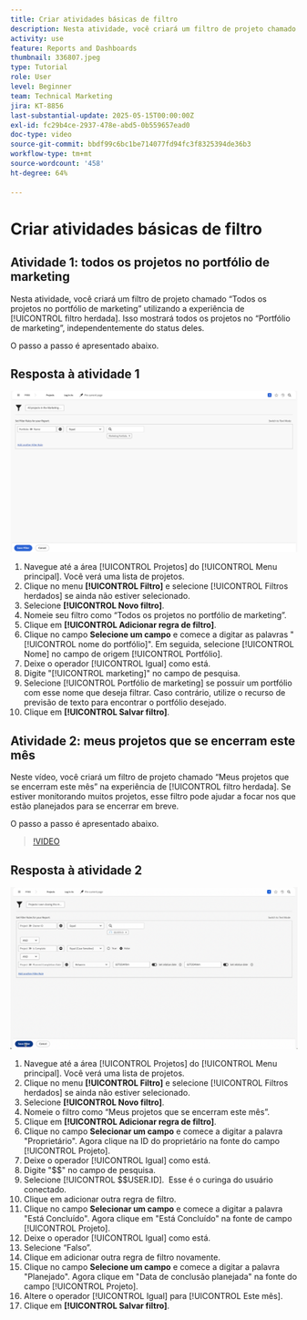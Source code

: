 ```yaml
---
title: Criar atividades básicas de filtro
description: Nesta atividade, você criará um filtro de projeto chamado "Todos os projetos no portfólio de marketing" e outro filtro de projeto chamado "Projetos que possuo fechando este mês".
activity: use
feature: Reports and Dashboards
thumbnail: 336807.jpeg
type: Tutorial
role: User
level: Beginner
team: Technical Marketing
jira: KT-8856
last-substantial-update: 2025-05-15T00:00:00Z
exl-id: fc29b4ce-2937-478e-abd5-0b559657ead0
doc-type: video
source-git-commit: bbdf99c6bc1be714077fd94fc3f8325394de36b3
workflow-type: tm+mt
source-wordcount: '458'
ht-degree: 64%

---
```


# Criar atividades básicas de filtro


## Atividade 1: todos os projetos no portfólio de marketing

Nesta atividade, você criará um filtro de projeto chamado “Todos os projetos no portfólio de marketing” utilizando a experiência de [!UICONTROL filtro herdada]. Isso mostrará todos os projetos no “Portfólio de marketing”, independentemente do status deles.

O passo a passo é apresentado abaixo.

## Resposta à atividade 1

![Uma imagem da tela para criar um novo filtro](assets/basic-filter-activity-1.png)

1. Navegue até a área [!UICONTROL Projetos] do [!UICONTROL Menu principal]. Você verá uma lista de projetos.
1. Clique no menu **[!UICONTROL Filtro]** e selecione [!UICONTROL Filtros herdados] se ainda não estiver selecionado.
1. Selecione **[!UICONTROL Novo filtro]**.
1. Nomeie seu filtro como “Todos os projetos no portfólio de marketing”.
1. Clique em **[!UICONTROL Adicionar regra de filtro]**.
1. Clique no campo **Selecione um campo** e comece a digitar as palavras &quot;[!UICONTROL nome do portfólio]&quot;. Em seguida, selecione [!UICONTROL Nome] no campo de origem [!UICONTROL Portfólio].
1. Deixe o operador [!UICONTROL Igual] como está.
1. Digite &quot;[!UICONTROL marketing]&quot; no campo de pesquisa.
1. Selecione [!UICONTROL Portfólio de marketing] se possuir um portfólio com esse nome que deseja filtrar. Caso contrário, utilize o recurso de previsão de texto para encontrar o portfólio desejado.
1. Clique em **[!UICONTROL Salvar filtro]**.

## Atividade 2: meus projetos que se encerram este mês

Neste vídeo, você criará um filtro de projeto chamado “Meus projetos que se encerram este mês” na experiência de [!UICONTROL filtro herdada]. Se estiver monitorando muitos projetos, esse filtro pode ajudar a focar nos que estão planejados para se encerrar em breve.

O passo a passo é apresentado abaixo.

>[!VIDEO](https://video.tv.adobe.com/v/3443384/?quality=12&learn=on&enablevpops=1&captions=por_br)

## Resposta à atividade 2

![Uma imagem da tela para criar um novo filtro](assets/basic-filter-activity-2.png)

1. Navegue até a área [!UICONTROL Projetos] do [!UICONTROL Menu principal]. Você verá uma lista de projetos.
1. Clique no menu **[!UICONTROL Filtro]** e selecione [!UICONTROL Filtros herdados] se ainda não estiver selecionado.
1. Selecione **[!UICONTROL Novo filtro]**.
1. Nomeie o filtro como “Meus projetos que se encerram este mês”.
1. Clique em **[!UICONTROL Adicionar regra de filtro]**.
1. Clique no campo **Selecionar um campo** e comece a digitar a palavra &quot;Proprietário&quot;. Agora clique na ID do proprietário na fonte do campo [!UICONTROL Projeto].
1. Deixe o operador [!UICONTROL Igual] como está.
1. Digite &quot;$$&quot; no campo de pesquisa.
1. Selecione [!UICONTROL $$USER.ID].  Esse é o curinga do usuário conectado.
1. Clique em adicionar outra regra de filtro.
1. Clique no campo **Selecionar um campo** e comece a digitar a palavra &quot;Está Concluído&quot;. Agora clique em &quot;Está Concluído&quot; na fonte de campo [!UICONTROL Projeto].
1. Deixe o operador [!UICONTROL Igual] como está.
1. Selecione “Falso”.
1. Clique em adicionar outra regra de filtro novamente.
1. Clique no campo **Selecione um campo** e comece a digitar a palavra &quot;Planejado&quot;. Agora clique em &quot;Data de conclusão planejada&quot; na fonte do campo [!UICONTROL Projeto].
1. Altere o operador [!UICONTROL Igual] para [!UICONTROL Este mês].
1. Clique em **[!UICONTROL Salvar filtro]**.
